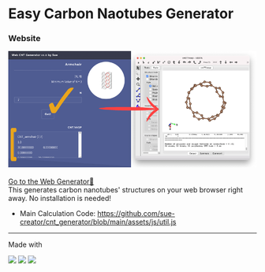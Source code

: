 # Easy Carbon Naotubes Generator
### Website
![Carbon Nanotubes Generator Demonstration](readmeImg.png)
<br><br>
<a href="https://sue-creator.github.io/cnt_generator/" target="_blank" rel="noopener noreferrer">Go to the Web Generator🔮</a><br>
This generates carbon nanotubes' structures on your web browser right away. No installation is needed! 

- Main Calculation Code: https://github.com/sue-creator/cnt_generator/blob/main/assets/js/util.js

***
Made with
<p>
<img src="https://img.shields.io/badge/HTML5-E34F26?style=for-the-badge&logo=html5&logoColor=white"/> <img src="https://img.shields.io/badge/CSS3-1572B6?style=for-the-badge&logo=css3&logoColor=white"/> <img src="https://img.shields.io/badge/JavaScript-F7DF1E?style=for-the-badge&logo=javascript&logoColor=black"/>
</p>



